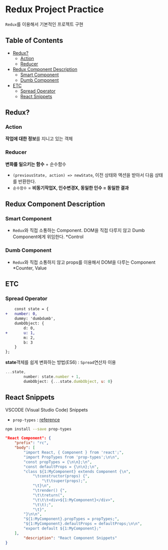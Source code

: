 # Redux Project Practice

`Redux`를 이용해서 기본적인 프로젝트 구현

## Table of Contents

- [Redux?](#redux?)
  - [Action](#action)
  - [Reducer](#reducer)
- [Redux Component Description](#redux-component-description)
  - [Smart Component](#smart-component)
  - [Dumb Component](#dumb-component)
- [ETC](#etc)
  - [Spread Operator](#spread-operator)
  - [React Snippets](#react-snippets)

## Redux?

### Action

**작업에 대한 정보**를 지니고 있는 객체

### Reducer

**변화를 일으키는 함수** + 순수함수
* `(previousState, action) => newState`, 이전 상태와 액션을 받아서 다음 상태를 반환한다.
* `순수함수` = **비동기작업X, 인수변경X, 동일한 인수 = 동일한 결과**

## Redux Component Description

### Smart Component

* `Redux`와 직접 소통하는 Component. DOM을 직접 다루지 않고 Dumb Component에게 위임한다.
  *Control

### Dumb Component

* `Redux`와 직접 소통하지 않고 props를 이용해서 DOM을 다루는 Component
  *Counter, Value

## ETC

### Spread Operator

```diff
    const state = {
+   number: 0,
    dummy: 'dumbdumb',
    dumbObject: {
        d: 0,
+       u: 1,
        m: 2,
        b: 3
    }
};
```

**state**객체를 쉽게 변화하는 방법(ES6) : `Spread`연산자 이용

```js
...state,
        number: state.number + 1,
        dumbObject: {...state.dumbObject, u: 0}
```

## React Snippets

VSCODE (Visual Studio Code) Snippets
* `prop-types` : [reference](https://www.npmjs.com/package/prop-types)

```sh
npm install --save prop-types
```

```json
"React Component": {
	"prefix": "rc",
	"body": [
		"import React, { Component } from 'react';",
		"import PropTypes from 'prop-types';\n\n",
		"const propTypes = {\n\n};\n",
		"const defaultProps = {\n\n};\n",
		"class ${1:MyComponent} extends Component {\n",
			"\tconstructor(props) {",
				"\t\tsuper(props);",
			"\t}\n",
			"\trender() {",
			"\t\treturn(",
			"\t\t\t<div>${1:MyComponent}</div>",
			"\t\t);",
			"\t}",
		"}\n\n",
		"${1:MyComponent}.propTypes = propTypes;",
		"${1:MyComponent}.defaultProps = defaultProps;\n\n",
		"export default ${1:MyComponent};"
	],
		"description": "React Component Snippets"
}
```